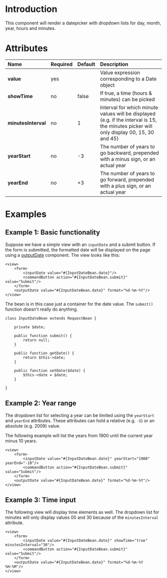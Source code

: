 # Introduction #

This component will render a datepicker with dropdown lists for day, month, year, hours and minutes.

# Attributes #

| **Name** | **Required** | **Default** | **Description** |
|:---------|:-------------|:------------|:----------------|
| **value** | yes          |             | Value expression corresponding to a Date object |
| **showTime** | no           | false       | If true, a time (hours & minutes) can be picked |
| **minutesInterval** | no           | 1           | Interval for which minute values will be displayed (e.g. if the interval is 15, the minutes picker will only display 00, 15, 30 and 45) |
| **yearStart** | no           | -3          | The number of years to go backward, prepended with a minus sign, or an actual year |
| **yearEnd** | no           | +3          | The number of years to go forward, prepended with a plus sign, or an actual year |

# Examples #

## Example 1: Basic functionality ##

Suppose we have a simple view with an `inputDate` and a submit button. If the form is submitted, the formatted date will be displayed on the page using a [outputDate](OutputDate.md) component. The view looks like this:

```
<view>
	<form>
		<inputDate value="#{InputDateBean.date}"/>
		<commandButton action="#{InputDateBean.submit}" value="Submit"/>
	</form>
	<outputDate value="#{InputDateBean.date}" format="%d-%m-%Y"/>
</view>
```

The bean is in this case just a container for the date value. The `submit()` function doesn't really do anything.

```
class InputDateBean extends RequestBean {

	private $date;

	public function submit() {
		return null;
	}

	public function getDate() {
		return $this->date;
	}

	public function setDate($date) {
		$this->date = $date;
	}

}
```

## Example 2: Year range ##

The dropdown list for selecting a year can be limited using the `yearStart` and `yearEnd` attributes. These attributes can hold a relative (e.g. `-5`) or an absolute (e.g. 2009) value.

The following example will list the years from 1900 until the current year minus 10 years.

```
<view>
	<form>
		<inputDate value="#{InputDateBean.date}" yearStart="1900" yearEnd="-10"/>
		<commandButton action="#{InputDateBean.submit}" value="Submit"/>
	</form>
	<outputDate value="#{InputDateBean.date}" format="%d-%m-%Y"/>
</view>
```

## Example 3: Time input ##

The following view will display time elements as well. The dropdown list for minutes will only display values 00 and 30 because of the `minutesInterval` attribute.

```
<view>
	<form>
		<inputDate value="#{InputDateBean.date}" showTime="true" minutesInterval="30"/>
		<commandButton action="#{InputDateBean.submit}" value="Submit"/>
	</form>
	<outputDate value="#{InputDateBean.date}" format="%d-%m-%Y %H:%M"/>
</view>
```